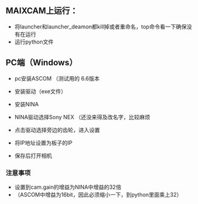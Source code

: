 ## MAIXCAM上运行：
* 将launcher和launcher_deamon都kill掉或者重命名，top命令看一下确保没有在运行
* 运行python文件

## PC端（Windows）
* pc安装ASCOM （测试用的 6.6版本
* 安装驱动（exe文件）
* 安装NINA

* NINA驱动选择Sony NEX （还没来得及改名字，比较麻烦
* 点击驱动选择旁边的齿轮，进入设置
* 将IP地址设置为板子的IP
* 保存后打开相机

### 注意事项
* 设置到cam.gain的增益为NINA中增益的32倍
* （ASCOM中增益为16bit，因此必须缩小一下，到python里面乘上32）
